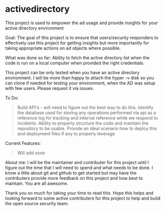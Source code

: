 # activedirectory
 This project is used to empower the ad usage and provide insights for your active directory environment

Goal:
 The goal of this project is to ensure that users/security responders to effectively use this project for getting insights but more importantly for taking appropriate actions on ad objects where possible.

What was done so far:
Ability to fetch the active directory list when the code is run on a local computer when provided the right credentials.

This project can be only tested when you have an active directory environment. I will be more than happy to attach the hyper -v disk so you can clone if needed for testing your environment, when the AD was setup with few users. Please request it via issues.


 To Do:

> Build API's - will need to figure out the best way to do this.
> Identify the database used for storing any operations performed via api as a reference log for   tracking and internal reference while we respond to incidents.
> Ability to properly structure the code and maintain the repository to be usable.
> Provide an ideal scenario how to deploy this and deployment files if any to properly leverage

Current Features:
> Will add soon

About me:
I will be the maintainer and contributer for this project until I figure out the time that I will need to spend and what needs to be done.
I know a little about git and github to get started but may have the contributers provide more feedback on this project and how best to maintain. You are all awesome. 

Thank you so much for taking your time to read this. Hope this helps and looking forward to some active contributers for this project to help and build the open source security team.

